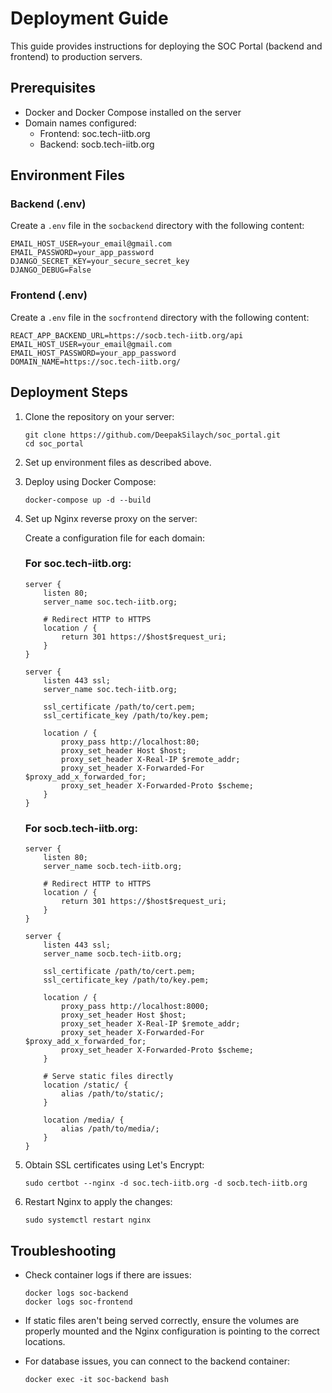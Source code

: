 # Deployment Guide

This guide provides instructions for deploying the SOC Portal (backend and frontend) to production servers.

## Prerequisites

- Docker and Docker Compose installed on the server
- Domain names configured:
  - Frontend: soc.tech-iitb.org
  - Backend: socb.tech-iitb.org

## Environment Files

### Backend (.env)

Create a `.env` file in the `socbackend` directory with the following content:

```
EMAIL_HOST_USER=your_email@gmail.com
EMAIL_PASSWORD=your_app_password
DJANGO_SECRET_KEY=your_secure_secret_key
DJANGO_DEBUG=False
```

### Frontend (.env)

Create a `.env` file in the `socfrontend` directory with the following content:

```
REACT_APP_BACKEND_URL=https://socb.tech-iitb.org/api
EMAIL_HOST_USER=your_email@gmail.com
EMAIL_HOST_PASSWORD=your_app_password
DOMAIN_NAME=https://soc.tech-iitb.org/
```

## Deployment Steps

1. Clone the repository on your server:

   ```
   git clone https://github.com/DeepakSilaych/soc_portal.git
   cd soc_portal
   ```

2. Set up environment files as described above.

3. Deploy using Docker Compose:

   ```
   docker-compose up -d --build
   ```

4. Set up Nginx reverse proxy on the server:

   Create a configuration file for each domain:

   ### For soc.tech-iitb.org:

   ```
   server {
       listen 80;
       server_name soc.tech-iitb.org;

       # Redirect HTTP to HTTPS
       location / {
           return 301 https://$host$request_uri;
       }
   }

   server {
       listen 443 ssl;
       server_name soc.tech-iitb.org;

       ssl_certificate /path/to/cert.pem;
       ssl_certificate_key /path/to/key.pem;

       location / {
           proxy_pass http://localhost:80;
           proxy_set_header Host $host;
           proxy_set_header X-Real-IP $remote_addr;
           proxy_set_header X-Forwarded-For $proxy_add_x_forwarded_for;
           proxy_set_header X-Forwarded-Proto $scheme;
       }
   }
   ```

   ### For socb.tech-iitb.org:

   ```
   server {
       listen 80;
       server_name socb.tech-iitb.org;

       # Redirect HTTP to HTTPS
       location / {
           return 301 https://$host$request_uri;
       }
   }

   server {
       listen 443 ssl;
       server_name socb.tech-iitb.org;

       ssl_certificate /path/to/cert.pem;
       ssl_certificate_key /path/to/key.pem;

       location / {
           proxy_pass http://localhost:8000;
           proxy_set_header Host $host;
           proxy_set_header X-Real-IP $remote_addr;
           proxy_set_header X-Forwarded-For $proxy_add_x_forwarded_for;
           proxy_set_header X-Forwarded-Proto $scheme;
       }

       # Serve static files directly
       location /static/ {
           alias /path/to/static/;
       }

       location /media/ {
           alias /path/to/media/;
       }
   }
   ```

5. Obtain SSL certificates using Let's Encrypt:

   ```
   sudo certbot --nginx -d soc.tech-iitb.org -d socb.tech-iitb.org
   ```

6. Restart Nginx to apply the changes:
   ```
   sudo systemctl restart nginx
   ```

## Troubleshooting

- Check container logs if there are issues:

  ```
  docker logs soc-backend
  docker logs soc-frontend
  ```

- If static files aren't being served correctly, ensure the volumes are properly mounted and the Nginx configuration is pointing to the correct locations.

- For database issues, you can connect to the backend container:
  ```
  docker exec -it soc-backend bash
  ```
